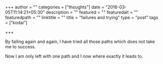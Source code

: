 +++
author = ""
categories = ["thoughts"]
date = "2016-03-05T11:14:21+05:30"
description = ""
featured = ""
featuredalt = ""
featuredpath = ""
linktitle = ""
title = "failures and trying"
type = "post"
tags = ["kodai"]

+++

By failing again and again, I have tried all those paths which does not take me to success.

Now I am only left with one path and I now where exactly it leads to.

